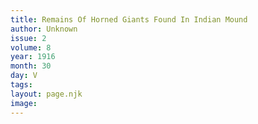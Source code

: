 ```yaml
---
title: Remains Of Horned Giants Found In Indian Mound
author: Unknown
issue: 2
volume: 8
year: 1916
month: 30
day: V
tags:
layout: page.njk
image:
---
```





